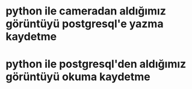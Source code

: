 # python ile cameradan aldığımız görüntüyü postgresql'e yazma kaydetme
# python ile postgresql'den aldığımız görüntüyü okuma kaydetme


